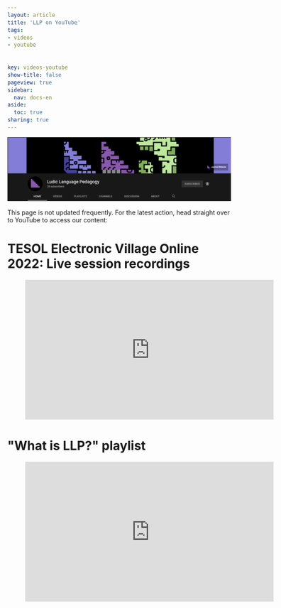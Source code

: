 ```yaml
---
layout: article
title: 'LLP on YouTube'
tags:
- videos
- youtube


key: videos-youtube
show-title: false
pageview: true
sidebar:
  nav: docs-en
aside:
  toc: true
sharing: true
---
```


![](/assets/images/llp-yt.png)

This page is not updated frequently. For the latest action, head straight over to YouTube to access our content:

<script src="https://apis.google.com/js/platform.js"></script>

<div class="g-ytsubscribe" data-channelid="UCT3r_bH-pn5J-SO05YpPLnw" data-layout="full" data-theme="dark" data-count="default"></div>

# TESOL Electronic Village Online 2022: Live session recordings

<div class="video">
    <figure>
        <iframe width="560" height="315" src="https://youtube.com/embed/playlist?list=PLGV-RjgaHJzEqvOmQyb90oO2jjWn7ian7" frameborder="0" allow="accelerometer; autoplay; clipboard-write; encrypted-media; gyroscope; picture-in-picture" allowfullscreen></iframe>
    </figure>
</div>


# "What is LLP?" playlist

<div class="video">
    <figure>
        <iframe width="560" height="315" src="https://youtube.com/embed/playlist?list=PLGV-RjgaHJzH4hTaPZEvSR55ZW17I9PRf" frameborder="0" allow="accelerometer; autoplay; clipboard-write; encrypted-media; gyroscope; picture-in-picture" allowfullscreen></iframe>
    </figure>
</div>


